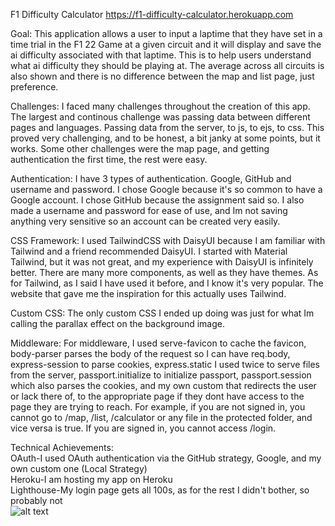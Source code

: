 F1 Difficulty Calculator
https://f1-difficulty-calculator.herokuapp.com

Goal: This application allows a user to input a laptime that they have set in a time trial in the F1 22 Game at a given circuit and it will display and save the ai difficulty associated with that laptime. This is to help users understand what ai difficulty they should be playing at. The average across all circuits is also shown and there is no difference between the map and list page, just preference.

Challenges: I faced many challenges throughout the creation of this app. The largest and continous challenge was passing data between different pages and languages. Passing data from the server, to js, to ejs, to css. This proved very challenging, and to be honest, a bit janky at some points, but it works. Some other challenges were the map page, and getting authentication the first time, the rest were easy.

Authentication: I have 3 types of authentication. Google, GitHub and username and password. I chose Google because it's so common to have a Google account. I chose GitHub because the assignment said so. I also made a username and password for ease of use, and Im not saving anything very sensitive so an account can be created very easily.

CSS Framework: I used TailwindCSS with DaisyUI because I am familiar with Tailwind and a friend recommended DaisyUI. I started with Material Tailwind, but it was not great, and my experience with DaisyUI is infinitely better. There are many more components, as well as they have themes. As for Tailwind, as I said I have used it before, and I know it's very popular. The website that gave me the inspiration for this actually uses Tailwind.

Custom CSS: The only custom CSS I ended up doing was just for what Im calling the parallax effect on the background image.

Middleware: For middleware, I used serve-favicon to cache the favicon, body-parser parses the body of the request so I can have req.body, express-session to parse cookies, express.static I used twice to serve files from the server, passport.initialize to initialize passport, passport.session which also parses the cookies, and my own custom that redirects the user or lack there of, to the appropriate page if they dont have access to the page they are trying to reach. For example, if you are not signed in, you cannot go to /map, /list, /calculator or any file in the protected folder, and vice versa is true. If you are signed in, you cannot access /login.

Technical Achievements:<br/>
OAuth-I used OAuth authentication via the GitHub strategy, Google, and my own custom one (Local Strategy)<br/>
Heroku-I am hosting my app on Heroku<br/>
Lighthouse-My login page gets all 100s, as for the rest I didn't bother, so probably not<br/>
![alt text](https://github.com/jrma14/a3-persistence/blob/main/lighthouse.png)
